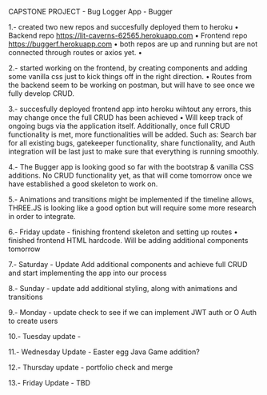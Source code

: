 CAPSTONE PROJECT - Bug Logger App - Bugger

1.- created two new repos and succesfully deployed them to heroku
    • Backend repo https://lit-caverns-62565.herokuapp.com
    • Frontend repo https://buggerf.herokuapp.com
        • both repos are up and running but are not connected through routes or axios yet.
        •

2.- started working on the frontend, by creating components and adding some vanilla css just to kick things off in the right direction. 
    • Routes from the backend seem to be working on postman, but will have to see once we fully develop CRUD.

3.- succesfully deployed frontend app into heroku wihtout any errors, this may change once the full CRUD has been achieved
    • Will keep track of ongoing bugs via the application itself. Additionally, once full CRUD functionality is met, more functionalities will be added. Such as: Search bar for all existing bugs, gatekeeper functionality, share functionality, and Auth integration will be last just to make sure that everything is running smoothly. 

4.- The Bugger app is looking good so far with the bootstrap & vanilla CSS additions. No CRUD functionality yet, as that will come tomorrow once we have established a good skeleton to work on. 

5.- Animations and transitions might be implemented if the timeline allows, THREE.JS is looking like a good option but will require some more research in order to integrate. 

6.- Friday update - finishing frontend skeleton and setting up routes
    • finished frontend HTML hardcode. Will be adding additional components tomorrow

7.- Saturday - Update Add additional components and achieve full CRUD and start implementing the app into our process

8.- Sunday - update add additional styling, along with animations and transitions

9.- Monday - update check to see if we can implement JWT auth or O Auth to create users

10.- Tuesday update -

11.- Wednesday Update - Easter egg Java Game addition?

12.- Thursday update - portfolio check and merge

13.- Friday Update - TBD